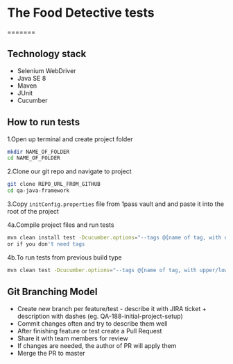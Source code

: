 # The Food Detective tests
=======

## Technology stack
* Selenium WebDriver
* Java SE 8
* Maven
* JUnit
* Cucumber

## How to run tests
1.Open up terminal and create project folder
```bash
mkdir NAME_OF_FOLDER
cd NAME_OF_FOLDER
```
2.Clone our git repo and navigate to project
```bash
git clone REPO_URL_FROM_GITHUB
cd qa-java-framework
```
3.Copy `initConfig.properties` file from 1pass vault and and paste it into the root of the project

4a.Compile project files and run tests
```bash
mvn clean install test -Dcucumber.options="--tags @{name of tag, with upper/lowercase letters}"
or if you don't need tags
```
4b.To run tests from previous build type
```bash
mvn clean test -Dcucumber.options="--tags @{name of tag, with upper/lowercase letters}"
```

## Git Branching Model
* Create new branch per feature/test - describe it with JIRA ticket + description with dashes (eg. QA-188-initial-project-setup)
* Commit changes often and try to describe them well
* After finishing feature or test create a Pull Request
* Share it with team members for review
* If changes are needed, the author of PR will apply them
* Merge the PR to master
